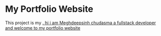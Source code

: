 <h1>My Portfolio Website </h1>
<p>This project is my <a href="https://meghdeep-portfolio.vercel.app/#">. hi i am Meghdeepsinh chudasma a fullstack developer and  welcome to my portfolio website 
</a></p>
